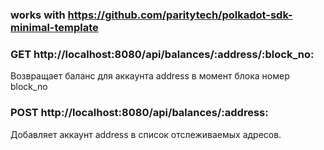 ### works with https://github.com/paritytech/polkadot-sdk-minimal-template

### GET http://localhost:8080/api/balances/:address/:block_no:
Возвращает баланс для аккаунта address в момент блока номер block_no

### POST  http://localhost:8080/api/balances/:address:
Добавляет аккаунт address в список отслеживаемых адресов.

